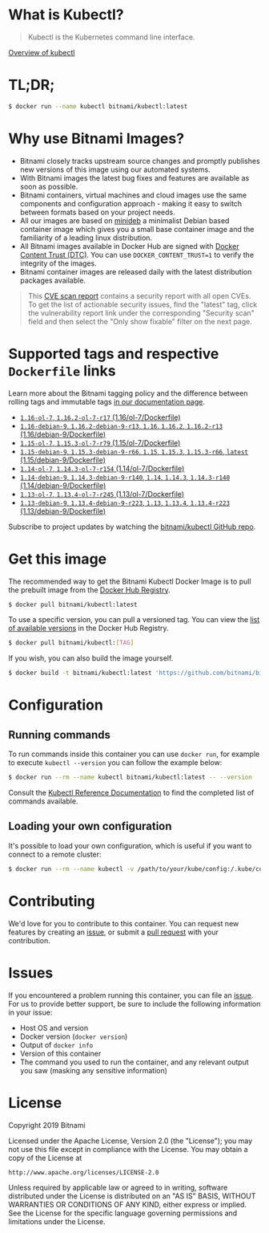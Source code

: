 
# What is Kubectl?

> Kubectl is the Kubernetes command line interface.

[Overview of kubectl](https://kubernetes.io/docs/reference/kubectl/overview/)

# TL;DR;

```bash
$ docker run --name kubectl bitnami/kubectl:latest
```

# Why use Bitnami Images?

* Bitnami closely tracks upstream source changes and promptly publishes new versions of this image using our automated systems.
* With Bitnami images the latest bug fixes and features are available as soon as possible.
* Bitnami containers, virtual machines and cloud images use the same components and configuration approach - making it easy to switch between formats based on your project needs.
* All our images are based on [minideb](https://github.com/bitnami/minideb) a minimalist Debian based container image which gives you a small base container image and the familiarity of a leading linux distribution.
* All Bitnami images available in Docker Hub are signed with [Docker Content Trust (DTC)](https://docs.docker.com/engine/security/trust/content_trust/). You can use `DOCKER_CONTENT_TRUST=1` to verify the integrity of the images.
* Bitnami container images are released daily with the latest distribution packages available.


> This [CVE scan report](https://quay.io/repository/bitnami/kubectl?tab=tags) contains a security report with all open CVEs. To get the list of actionable security issues, find the "latest" tag, click the vulnerability report link under the corresponding "Security scan" field and then select the "Only show fixable" filter on the next page.

# Supported tags and respective `Dockerfile` links

Learn more about the Bitnami tagging policy and the difference between rolling tags and immutable tags [in our documentation page](https://docs.bitnami.com/containers/how-to/understand-rolling-tags-containers/).


* [`1.16-ol-7`, `1.16.2-ol-7-r17` (1.16/ol-7/Dockerfile)](https://github.com/bitnami/bitnami-docker-kubectl/blob/1.16.2-ol-7-r17/1.16/ol-7/Dockerfile)
* [`1.16-debian-9`, `1.16.2-debian-9-r13`, `1.16`, `1.16.2`, `1.16.2-r13` (1.16/debian-9/Dockerfile)](https://github.com/bitnami/bitnami-docker-kubectl/blob/1.16.2-debian-9-r13/1.16/debian-9/Dockerfile)
* [`1.15-ol-7`, `1.15.3-ol-7-r79` (1.15/ol-7/Dockerfile)](https://github.com/bitnami/bitnami-docker-kubectl/blob/1.15.3-ol-7-r79/1.15/ol-7/Dockerfile)
* [`1.15-debian-9`, `1.15.3-debian-9-r66`, `1.15`, `1.15.3`, `1.15.3-r66`, `latest` (1.15/debian-9/Dockerfile)](https://github.com/bitnami/bitnami-docker-kubectl/blob/1.15.3-debian-9-r66/1.15/debian-9/Dockerfile)
* [`1.14-ol-7`, `1.14.3-ol-7-r154` (1.14/ol-7/Dockerfile)](https://github.com/bitnami/bitnami-docker-kubectl/blob/1.14.3-ol-7-r154/1.14/ol-7/Dockerfile)
* [`1.14-debian-9`, `1.14.3-debian-9-r140`, `1.14`, `1.14.3`, `1.14.3-r140` (1.14/debian-9/Dockerfile)](https://github.com/bitnami/bitnami-docker-kubectl/blob/1.14.3-debian-9-r140/1.14/debian-9/Dockerfile)
* [`1.13-ol-7`, `1.13.4-ol-7-r245` (1.13/ol-7/Dockerfile)](https://github.com/bitnami/bitnami-docker-kubectl/blob/1.13.4-ol-7-r245/1.13/ol-7/Dockerfile)
* [`1.13-debian-9`, `1.13.4-debian-9-r223`, `1.13`, `1.13.4`, `1.13.4-r223` (1.13/debian-9/Dockerfile)](https://github.com/bitnami/bitnami-docker-kubectl/blob/1.13.4-debian-9-r223/1.13/debian-9/Dockerfile)

Subscribe to project updates by watching the [bitnami/kubectl GitHub repo](https://github.com/bitnami/bitnami-docker-kubectl).

# Get this image

The recommended way to get the Bitnami Kubectl Docker Image is to pull the prebuilt image from the [Docker Hub Registry](https://hub.docker.com/r/bitnami/kubectl).

```bash
$ docker pull bitnami/kubectl:latest
```

To use a specific version, you can pull a versioned tag. You can view the [list of available versions](https://hub.docker.com/r/bitnami/kubectl/tags/) in the Docker Hub Registry.

```bash
$ docker pull bitnami/kubectl:[TAG]
```

If you wish, you can also build the image yourself.

```bash
$ docker build -t bitnami/kubectl:latest 'https://github.com/bitnami/bitnami-docker-kubectl.git#master:1.15/debian-9'
```

# Configuration

## Running commands

To run commands inside this container you can use `docker run`, for example to execute `kubectl --version` you can follow the example below:

```bash
$ docker run --rm --name kubectl bitnami/kubectl:latest -- --version
```

Consult the [Kubectl Reference Documentation](https://kubernetes.io/docs/reference/generated/kubectl/kubectl-commands) to find the completed list of commands available.

## Loading your own configuration

It's possible to load your own configuration, which is useful if you want to connect to a remote cluster:

```bash
$ docker run --rm --name kubectl -v /path/to/your/kube/config:/.kube/config bitnami/kubectl:latest
```

# Contributing

We'd love for you to contribute to this container. You can request new features by creating an [issue](https://github.com/bitnami/bitnami-docker-kubectl/issues), or submit a [pull request](https://github.com/bitnami/bitnami-docker-kubectl/pulls) with your contribution.

# Issues

If you encountered a problem running this container, you can file an [issue](https://github.com/bitnami/bitnami-docker-kubectl/issues). For us to provide better support, be sure to include the following information in your issue:

- Host OS and version
- Docker version (`docker version`)
- Output of `docker info`
- Version of this container
- The command you used to run the container, and any relevant output you saw (masking any sensitive information)

# License

Copyright 2019 Bitnami

Licensed under the Apache License, Version 2.0 (the "License");
you may not use this file except in compliance with the License.
You may obtain a copy of the License at

    http://www.apache.org/licenses/LICENSE-2.0

Unless required by applicable law or agreed to in writing, software
distributed under the License is distributed on an "AS IS" BASIS,
WITHOUT WARRANTIES OR CONDITIONS OF ANY KIND, either express or implied.
See the License for the specific language governing permissions and
limitations under the License.
